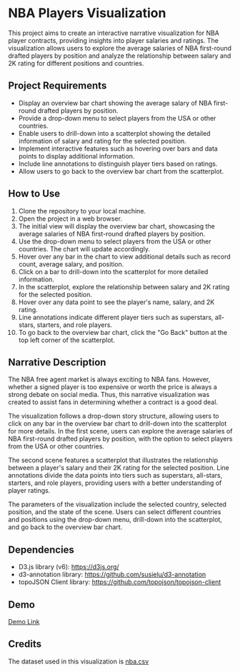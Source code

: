 # NBA Players Visualization
This project aims to create an interactive narrative visualization for NBA player contracts, providing insights into player salaries and ratings. The visualization allows users to explore the average salaries of NBA first-round drafted players by position and analyze the relationship between salary and 2K rating for different positions and countries.

## Project Requirements
- Display an overview bar chart showing the average salary of NBA first-round drafted players by position.
- Provide a drop-down menu to select players from the USA or other countries.
- Enable users to drill-down into a scatterplot showing the detailed information of salary and rating for the selected position. 
- Implement interactive features such as hovering over bars and data points to display additional information.
- Include line annotations to distinguish player tiers based on ratings.
- Allow users to go back to the overview bar chart from the scatterplot.

## How to Use
1. Clone the repository to your local machine.
2. Open the project in a web browser.
3. The initial view will display the overview bar chart, showcasing the average salaries of NBA first-round drafted players by position.
4. Use the drop-down menu to select players from the USA or other countries. The chart will update accordingly.
5. Hover over any bar in the chart to view additional details such as record count, average salary, and position.
6. Click on a bar to drill-down into the scatterplot for more detailed information.
7. In the scatterplot, explore the relationship between salary and 2K rating for the selected position.
8. Hover over any data point to see the player's name, salary, and 2K rating.
9. Line annotations indicate different player tiers such as superstars, all-stars, starters, and role players.
10. To go back to the overview bar chart, click the "Go Back" button at the top left corner of the scatterplot.

## Narrative Description
The NBA free agent market is always exciting to NBA fans. However, whether a signed player is too expensive or worth the price is always a strong debate on social media. Thus, this narrative visualization was created to assist fans in determining whether a contract is a good deal.

The visualization follows a drop-down story structure, allowing users to click on any bar in the overview bar chart to drill-down into the scatterplot for more details. In the first scene, users can explore the average salaries of NBA first-round drafted players by position, with the option to select players from the USA or other countries.

The second scene features a scatterplot that illustrates the relationship between a player's salary and their 2K rating for the selected position. Line annotations divide the data points into tiers such as superstars, all-stars, starters, and role players, providing users with a better understanding of player ratings.

The parameters of the visualization include the selected country, selected position, and the state of the scene. Users can select different countries and positions using the drop-down menu, drill-down into the scatterplot, and go back to the overview bar chart.

## Dependencies
- D3.js library (v6): https://d3js.org/
- d3-annotation library: https://github.com/susielu/d3-annotation
- topoJSON Client library: https://github.com/topojson/topojson-client

## Demo
[Demo Link](https://chihchieh-lai.github.io/)

## Credits
The dataset used in this visualization is [nba.csv](https://www.kaggle.com/datasets/isaienkov/nba2k20-player-dataset)
